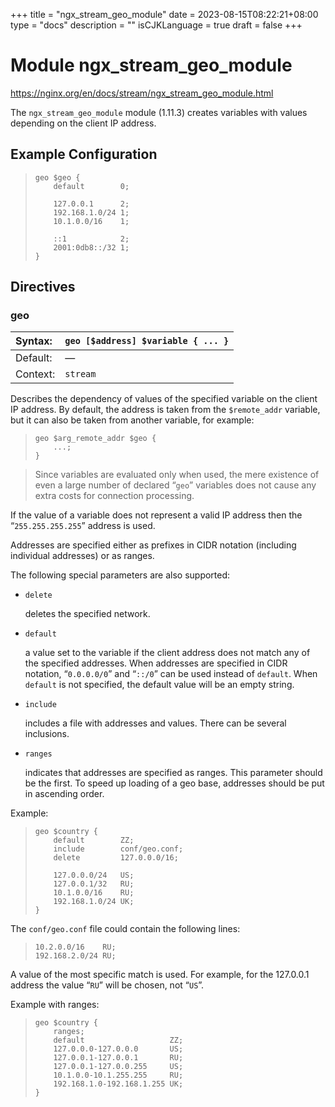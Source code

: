 +++
title = "ngx_stream_geo_module"
date = 2023-08-15T08:22:21+08:00
type = "docs"
description = ""
isCJKLanguage = true
draft = false
+++

# Module ngx_stream_geo_module

https://nginx.org/en/docs/stream/ngx_stream_geo_module.html



The `ngx_stream_geo_module` module (1.11.3) creates variables with values depending on the client IP address.



## Example Configuration



> ```
> geo $geo {
>     default        0;
> 
>     127.0.0.1      2;
>     192.168.1.0/24 1;
>     10.1.0.0/16    1;
> 
>     ::1            2;
>     2001:0db8::/32 1;
> }
> ```





## Directives



### geo

| Syntax:  | `geo [$address] $variable { ... }` |
| :------- | ---------------------------------- |
| Default: | —                                  |
| Context: | `stream`                           |

Describes the dependency of values of the specified variable on the client IP address. By default, the address is taken from the `$remote_addr` variable, but it can also be taken from another variable, for example:

> ```
> geo $arg_remote_addr $geo {
>     ...;
> }
> ```





> Since variables are evaluated only when used, the mere existence of even a large number of declared “`geo`” variables does not cause any extra costs for connection processing.



If the value of a variable does not represent a valid IP address then the “`255.255.255.255`” address is used.

Addresses are specified either as prefixes in CIDR notation (including individual addresses) or as ranges.

The following special parameters are also supported:

- `delete`

  deletes the specified network.

- `default`

  a value set to the variable if the client address does not match any of the specified addresses. When addresses are specified in CIDR notation, “`0.0.0.0/0`” and “`::/0`” can be used instead of `default`. When `default` is not specified, the default value will be an empty string.

- `include`

  includes a file with addresses and values. There can be several inclusions.

- `ranges`

  indicates that addresses are specified as ranges. This parameter should be the first. To speed up loading of a geo base, addresses should be put in ascending order.



Example:

> ```
> geo $country {
>     default        ZZ;
>     include        conf/geo.conf;
>     delete         127.0.0.0/16;
> 
>     127.0.0.0/24   US;
>     127.0.0.1/32   RU;
>     10.1.0.0/16    RU;
>     192.168.1.0/24 UK;
> }
> ```



The `conf/geo.conf` file could contain the following lines:

> ```
> 10.2.0.0/16    RU;
> 192.168.2.0/24 RU;
> ```



A value of the most specific match is used. For example, for the 127.0.0.1 address the value “`RU`” will be chosen, not “`US`”.

Example with ranges:

> ```
> geo $country {
>     ranges;
>     default                   ZZ;
>     127.0.0.0-127.0.0.0       US;
>     127.0.0.1-127.0.0.1       RU;
>     127.0.0.1-127.0.0.255     US;
>     10.1.0.0-10.1.255.255     RU;
>     192.168.1.0-192.168.1.255 UK;
> }
> ```